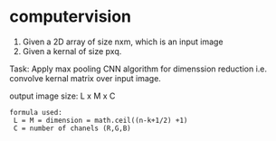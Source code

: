 # computervision
1. Given a 2D array of size nxm, which is an input image 
2. Given a kernal of size pxq.

Task: Apply max pooling CNN algorithm for dimenssion reduction i.e. convolve kernal matrix over input image.

output image size:  L x M x C

    formula used: 
     L = M = dimension = math.ceil((n-k+1/2) +1)
     C = number of chanels (R,G,B)

